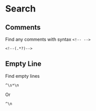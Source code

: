 # Search

## Comments

Find any comments with syntax `<!-- -->`

```
<!--(.*?)-->
```

## Empty Line

Find empty lines

```
^\s*\n
```

Or

```
^\n
```

